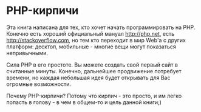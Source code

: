 PHP-кирпичи
=======

Эта книга написана для тех, кто хочет начать программировать на PHP. Конечно есть хороший официальный мануал http://php.net, есть http://stackoverflow.com, но тем кто переходит в мир Web'a с других платформ: десктоп, мобильные - многие вещи могут показаться непривычными.

Сила PHP в его простоте. Вы можете создать свой первый сайт в считанные минуты. Конечно, дальнейшее продвижение потребует времени, но каждая небольшая идея будет открывать для Вас огромные возможности.

Почему PHP-кирпичи? Потому что кирпич - это просто, и им легко попасть в голову - в чем в общем-то и цель данной книги;)




